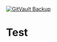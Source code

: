[![GitVault Backup](https://img.shields.io/badge/GitVault-Protected-blue)](https://ipfs.io/ipfs/bafybeifghxt6bi6ufqqwrjjs2ba6andm5kdgnvb7cz3ulhh4exhu5un2ee)

# Test
